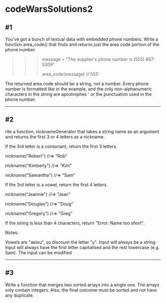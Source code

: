 # codeWarsSolutions2

#1
----------------------
You've got a bunch of textual data with embedded phone numbers. Write a function area_code() that finds and returns just the area code portion of the phone number.

>>> message = "The supplier's phone number is (555) 867-5309"
>>> 
>>> area_code(message)
>>> //'555'

The returned area code should be a string, not a number. Every phone number is formatted like in the example, and the only non-alphanumeric characters in the string are apostrophes ' or the punctuation used in the phone number.

----------------------
#2
----------------------
rite a function, nicknameGenerator that takes a string name as an argument and returns the first 3 or 4 letters as a nickname.

If the 3rd letter is a consonant, return the first 3 letters.

nickname("Robert") //=> "Rob"

nickname("Kimberly") //=> "Kim"

nickname("Samantha") //=> "Sam"

If the 3rd letter is a vowel, return the first 4 letters.

nickname("Jeannie") //=> "Jean"

nickname("Douglas") //=> "Doug"

nickname("Gregory") //=> "Greg"

If the string is less than 4 characters, return "Error: Name too short".

Notes:

Vowels are "aeiou", so discount the letter "y".
Input will always be a string.
Input will always have the first letter capitalised and the rest lowercase (e.g. Sam).
The input can be modified

----------------------
#3
----------------------
Write a function that merges two sorted arrays into a single one. The arrays only contain integers. Also, the final outcome must be sorted and not have any duplicate.
